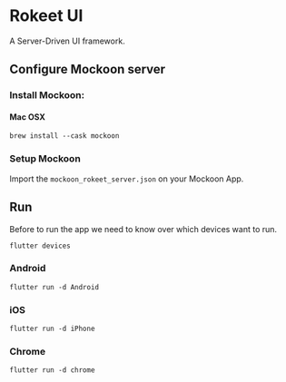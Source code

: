 # Rokeet UI

A Server-Driven UI framework.

## Configure Mockoon server

### Install Mockoon:

#### Mac OSX
```
brew install --cask mockoon
```

### Setup Mockoon

Import the `mockoon_rokeet_server.json` on your Mockoon App.

## Run 

Before to run the app we need to know over which devices want to run.

```
flutter devices
```

### Android

```
flutter run -d Android
```

### iOS

```
flutter run -d iPhone
```

### Chrome

```
flutter run -d chrome
```